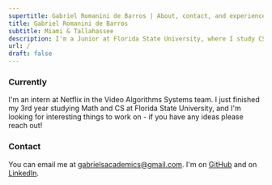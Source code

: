 ```yaml
---
supertitle: Gabriel Romanini de Barros | About, contact, and experience
title: Gabriel Romanini de Barros
subtitle: Miami & Tallahassee
description: I'm a Junior at Florida State University, where I study CS and Applied Math. 
url: /
draft: false
---
```


### Currently
I'm an intern at Netflix in the Video Algorithms Systems team. I just finished my 3rd year studying Math and CS at Florida State University, and I'm looking for interesting things to work on - if you have any ideas please reach out!

### Contact

You can email me at [gabrielsacademics@gmail.com](mailto:gabrielsacademics@gmail.com). I'm on [GitHub](https://github.com/GabrielBarros36) and on [LinkedIn](https://www.linkedin.com/in/gabrielrbarros/).

###  
